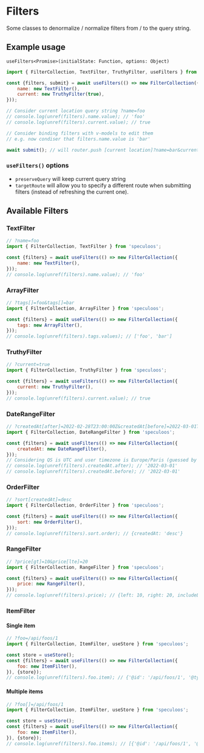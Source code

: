 # Filters

Some classes to denormalize / normalize filters from / to the query string.

## Example usage

`useFilters<Promise>(initialState: Function, options: Object)`

```js
import { FilterCollection, TextFilter, TruthyFilter, useFilters } from 'speculoos';

const {filters, submit} = await useFilters(() => new FilterCollection({
    name: new TextFilter(),
    current: new TruthyFilter(true),
}));

// Consider current location query string ?name=foo
// console.log(unref(filters).name.value); // 'foo'
// console.log(unref(filters).current.value); // true

// Consider binding filters with v-models to edit them
// e.g. now condiser that filters.name.value is 'bar'

await submit(); // will router.push [current location]?name=bar&current=true
```

### `useFilters()` options

- `preserveQuery` will keep current query string
- `targetRoute` will allow you to specify a different route when submitting filters (instead of refreshing the current one).

## Available Filters

### TextFilter

```js
// ?name=foo
import { FilterCollection, TextFilter } from 'speculoos';

const {filters} = await useFilters(() => new FilterCollection({
    name: new TextFilter(),
}));
// console.log(unref(filters).name.value); // 'foo'
```

### ArrayFilter

```js
// ?tags[]=foo&tags[]=bar
import { FilterCollection, ArrayFilter } from 'speculoos';

const {filters} = await useFilters(() => new FilterCollection({
    tags: new ArrayFilter(),
}));
// console.log(unref(filters).tags.values); // ['foo', 'bar']
```

### TruthyFilter

```js
// ?current=true
import { FilterCollection, TruthyFilter } from 'speculoos';

const {filters} = await useFilters(() => new FilterCollection({
    current: new TruthyFilter(),
}));
// console.log(unref(filters).current.value); // true
```

### DateRangeFilter

```js
// ?createdAt[after]=2022-02-28T23:00:00Z&createdAt[before]=2022-03-01T22:59:59Z
import { FilterCollection, DateRangeFilter } from 'speculoos';

const {filters} = await useFilters(() => new FilterCollection({
    createdAt: new DateRangeFilter(),
}));
// Considering QS is UTC and user timezone is Europe/Paris (guessed by browser)
// console.log(unref(filters).createdAt.after); // '2022-03-01'
// console.log(unref(filters).createdAt.before); // '2022-03-01'
```

### OrderFilter

```js
// ?sort[createdAt]=desc
import { FilterCollection, OrderFilter } from 'speculoos';

const {filters} = await useFilters(() => new FilterCollection({
    sort: new OrderFilter(),
}));
// console.log(unref(filters).sort.order); // {createdAt: 'desc'}
```

### RangeFilter

```js
// ?price[gt]=10&price[lte]=20
import { FilterCollection, RangeFilter } from 'speculoos';

const {filters} = await useFilters(() => new FilterCollection({
    price: new RangeFilter(),
}));
// console.log(unref(filters).price); // {left: 10, right: 20, includeLeft: false, includeRight: true}
```

### ItemFilter

#### Single item

```js
// ?foo=/api/foos/1
import { FilterCollection, ItemFilter, useStore } from 'speculoos';

const store = useStore();
const {filters} = await useFilters(() => new FilterCollection({
    foo: new ItemFilter(),
}), {store});
// console.log(unref(filters).foo.item); // {'@id': '/api/foos/1', '@type': 'Foo', ...}
```

#### Multiple items

```js
// ?foo[]=/api/foos/1
import { FilterCollection, ItemFilter, useStore } from 'speculoos';

const store = useStore();
const {filters} = await useFilters(() => new FilterCollection({
    foo: new ItemFilter(),
}), {store});
// console.log(unref(filters).foo.items); // [{'@id': '/api/foos/1', '@type': 'Foo', ...}]
```
